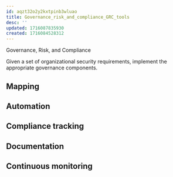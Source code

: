 ```yaml
---
id: aqzt32o2y2kxtpinb3wluao
title: Governance_risk_and_compliance_GRC_tools
desc: ''
updated: 1716087835930
created: 1716084528312
---
```

Governance, Risk, and Compliance


Given a set of organizational security requirements, implement the
appropriate governance components.

## Mapping

## Automation

## Compliance tracking

## Documentation

## Continuous monitoring
